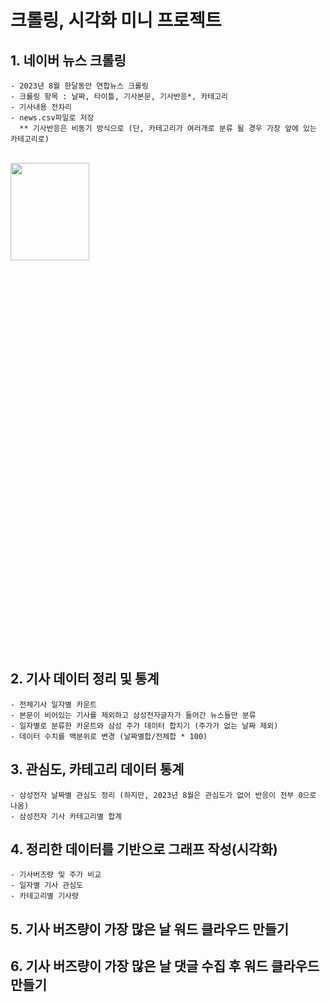 # 크롤링, 시각화 미니 프로젝트

## 1. 네이버 뉴스 크롤링
    - 2023년 8월 한달동안 연합뉴스 크롤링 
    - 크롤링 항목 : 날짜, 타이틀, 기사본문, 기사반응*, 카테고리
    - 기사내용 전차리
    - news.csv파일로 저장
      ** 기사반응은 비동기 방식으로 (단, 카테고리가 여러개로 분류 될 경우 가장 앞에 있는 카테고리로)
<br/>

<img src="https://github.com/yumioh/data_analysis/assets/38059057/8547f4ff-fd7f-478c-8ad4-dc66fc0c8475" width="50%" height="20%" />


## 2. 기사 데이터 정리 및 통계
    - 전체기사 일자별 카운트
    - 본문이 비어있는 기사를 제외하고 삼성전자글자가 들어간 뉴스들만 분류
    - 일자별로 분류한 카운트와 삼성 주가 데이터 합치기 (주가가 없는 날짜 제외)
    - 데이터 수치를 백분위로 변경 (날짜별합/전체합 * 100)

   
## 3. 관심도, 카테고리 데이터 통계
    - 삼성전자 날짜별 관심도 정리 (하지만, 2023년 8월은 관심도가 없어 반응이 전부 0으로 나옴)
    - 삼성전자 기사 카테고리별 합계


## 4. 정리한 데이터를 기반으로 그래프 작성(시각화)
    - 기사버즈량 및 주가 비교
    - 일자별 기사 관심도 
    - 카테고리별 기사량

## 5. 기사 버즈량이 가장 많은 날 워드 클라우드 만들기

## 6. 기사 버즈량이 가장 많은 날 댓글 수집 후 워드 클라우드 만들기


